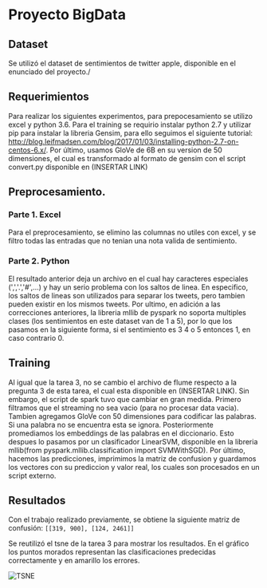 # Proyecto BigData

## Dataset

Se utilizó el dataset de sentimientos de twitter apple, disponible en el enunciado del proyecto./

## Requerimientos

Para realizar los siguientes experimentos, para prepocesamiento se utilizo excel y python 3.6. Para el training se requirio instalar python 2.7 y utilizar pip para instalar la libreria Gensim, para ello seguimos el siguiente tutorial: http://blog.leifmadsen.com/blog/2017/01/03/installing-python-2.7-on-centos-6.x/. Por último, usamos 
GloVe de 6B en su version de 50 dimensiones, el cual es transformado al formato de gensim con el script convert.py disponible en (INSERTAR LINK)

## Preprocesamiento. 

### Parte 1. Excel

Para el preprocesamiento, se elimino las columnas no utiles con excel, y se filtro todas las entradas que no tenian una nota valida de sentimiento.

### Parte 2. Python

El resultado anterior deja un archivo en el cual hay caracteres especiales (',','.','#',...) y hay un serio problema con los saltos de linea. En 
especifico, los saltos de lineas son utilizados para separar los tweets, pero tambien pueden existir en los mismos tweets. Por ultimo,
en adición a las correcciones anteriores, la libreria mllib de pyspark no soporta multiples clases (los sentimientos en este dataset van de 1 a 5), por lo que los pasamos en la siguiente forma, si el sentimiento es 3 4 o 5 entonces 1, en caso contrario 0.

## Training

Al igual que la tarea 3, no se cambio el archivo de flume respecto a la pregunta 3 de esta tarea, el cual esta disponible en (INSERTAR LINK).
Sin embargo, el script de spark tuvo que cambiar en gran medida. Primero filtramos que el streaming no sea vacio (para no procesar data vacia). Tambien agregamos GloVe con 50 dimensiones para codificar las palabras. Si una palabra no se encuentra esta se ignora. Posteriormente promediamos los embeddings de las palabras en el diccionario. Esto despues lo pasamos por un clasificador LinearSVM, disponible en la libreria mllib(from pyspark.mllib.classification import SVMWithSGD). Por último, hacemos las predicciones, imprimimos la matriz de confusion y guardamos los vectores con su prediccion y valor real, los cuales son procesados en un script externo. 

## Resultados

Con el trabajo realizado previamente, se obtiene la siguiente matriz de confusión: 
``` [[319, 900], [124, 2461]] ```

Se reutilizó el tsne de la tarea 3 para mostrar los resultados. En el gráfico los puntos morados representan las clasificaciones predecidas correctamente y en amarillo los errores.

![TSNE](./tsne/tsne.png)

